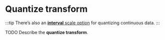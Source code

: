 # Quantize transform

:::tip
There’s also an [**interval** scale option](../features/scales.md#scale-transforms) for quantizing continuous data.
:::

TODO Describe the **quantize transform**.
